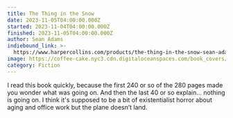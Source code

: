 ```yaml
---
title: The Thing in the Snow
date: 2023-11-05T04:00:00.000Z
started: 2023-11-04T04:00:00.000Z
finished: 2023-11-05T04:00:00.000Z
author: Sean Adams
indiebound_link: >-
  https://www.harpercollins.com/products/the-thing-in-the-snow-sean-adams?variant=40371768885282
image: https://coffee-cake.nyc3.cdn.digitaloceanspaces.com/book_covers/2023/the-thing-in-the-snow.JPG
category: Fiction
---
```


I read this book quickly, because the first 240 or so of the 280 pages made you wonder what was going on. And then the last 40 or so explain... nothing is going on. I think it's supposed to be a bit of existentialist horror about aging and office work but the plane doesn’t land.
